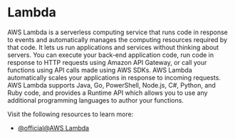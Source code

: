 # Lambda

AWS Lambda is a serverless computing service that runs code in response to events and automatically manages the computing resources required by that code. It lets us run applications and services without thinking about servers. You can execute your back-end application code, run code in response to HTTP requests using Amazon API Gateway, or call your functions using API calls made using AWS SDKs. AWS Lambda automatically scales your applications in response to incoming requests. AWS Lambda supports Java, Go, PowerShell, Node.js, C#, Python, and Ruby code, and provides a Runtime API which allows you to use any additional programming languages to author your functions.

Visit the following resources to learn more:

- [@official@AWS Lambda](https://docs.aws.amazon.com/lambda/latest/dg/welcome.html)
